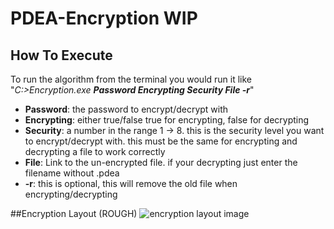 # PDEA-Encryption WIP

## How To Execute
To run the algorithm from the terminal you would run it like "*C:>Encryption.exe **Password Encrypting Security File -r***"
- **Password**: the password to encrypt/decrypt with
- **Encrypting**: either true/false true for encrypting, false for decrypting
- **Security**: a number in the range 1 -> 8. this is the security level you want to encrypt/decrypt with. this must be the same for encrypting and decrypting a file to work correctly
- **File**: Link to the un-encrypted file. if your decrypting just enter the filename without .pdea
- **-r**: this is optional, this will remove the old file when encrypting/decrypting


##Encryption Layout (ROUGH)
![encryption layout image](https://i.ibb.co/BP1rBvD/Encryption-Algorithm.png)
